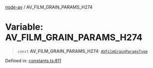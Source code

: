 [node-av](../globals.md) / AV\_FILM\_GRAIN\_PARAMS\_H274

# Variable: AV\_FILM\_GRAIN\_PARAMS\_H274

> `const` **AV\_FILM\_GRAIN\_PARAMS\_H274**: [`AVFilmGrainParamsType`](../type-aliases/AVFilmGrainParamsType.md)

Defined in: [constants.ts:811](https://github.com/seydx/av/blob/f8631fc881b394300b1479f511d55cf1c370a87f/src/constants/constants.ts#L811)
